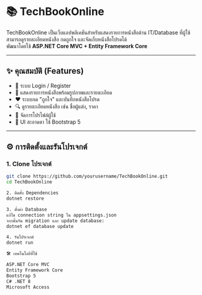 # 📚 TechBookOnline

TechBookOnline เป็นเว็บแอปพลิเคชันสำหรับแสดงรายการหนังสือด้าน IT/Database ที่ผู้ใช้สามารถดูรายละเอียดหนังสือ กดถูกใจ และจัดเก็บหนังสือโปรดได้  
พัฒนาโดยใช้ **ASP.NET Core MVC + Entity Framework Core**

---

## ✨ คุณสมบัติ (Features)
- 🔐 ระบบ Login / Register
- 📖 แสดงรายการหนังสือพร้อมรูปภาพและรายละเอียด
- ❤️ ระบบกด "ถูกใจ" และบันทึกหนังสือโปรด
- 🔍 ดูรายละเอียดหนังสือ เช่น ชื่อผู้แต่ง, ราคา
- 👤 จัดการโปรไฟล์ผู้ใช้
- 🎨 UI สะอาดตา ใช้ Bootstrap 5

---

## ⚙️ การติดตั้งและรันโปรเจกต์

### 1. Clone โปรเจกต์
```bash
git clone https://github.com/yourusername/TechBookOnline.git
cd TechBookOnline

2. ติดตั้ง Dependencies
dotnet restore

3. ตั้งค่า Database
แก้ไข connection string ใน appsettings.json
จากนั้นรัน migration และ update database:
dotnet ef database update

4. รันโปรเจกต์
dotnet run

🛠️ เทคโนโลยีที่ใช้

ASP.NET Core MVC
Entity Framework Core
Bootstrap 5
C# .NET 8
Microsoft Access
